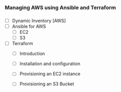 ### ###############################
### Managing AWS using Ansible and Terraform
### ###############################


- [ ] Dynamic Inventory [AWS]
- [ ] Ansible for AWS
    - [ ] EC2
    - [ ] S3
- [ ] Terraform
    - [ ] Introduction
    - [ ] Installation and configuration
    - [ ] Provisioning an EC2 instance
    - [ ] Provisioning an S3 Bucket



